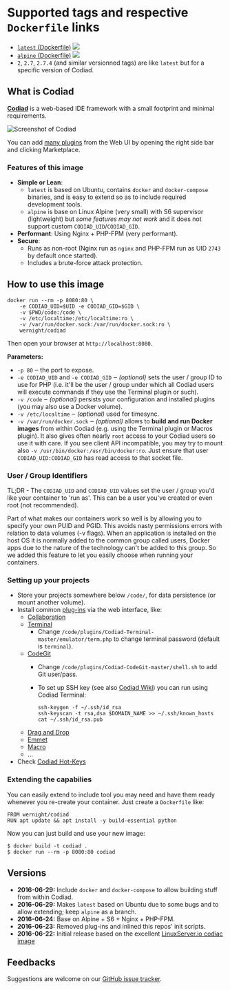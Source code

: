 # Supported tags and respective `Dockerfile` links

  * [`latest` (Dockerfile)](https://github.com/wernight/docker-codiad/blob/master/Dockerfile) [![](https://images.microbadger.com/badges/image/wernight/codiad.svg)](https://microbadger.com/images/wernight/codiad "Get your own image badge on microbadger.com")
  * [`alpine` (Dockerfile)](https://github.com/wernight/docker-codiad/blob/alpine/Dockerfile) [![](https://images.microbadger.com/badges/image/wernight/codiad:alpine.svg)](https://microbadger.com/images/wernight/codiad "Get your own image badge on microbadger.com")
  * `2`, `2.7`, `2.7.4` (and similar versionned tags) are like `latest` but for a specific version of Codiad.


## What is Codiad

[**Codiad**](http://codiad.com/) is a web-based IDE framework with a small footprint and minimal requirements.

![Screenshot of Codiad](https://github.com/wernight/docker-codiad/raw/master/docs/screenshot.png)

You can add [many plugins](http://market.codiad.com/) from the Web UI by opening the right side bar and clicking Marketplace.


### Features of this image

  * **Simple or Lean**:
      * `latest` is based on Ubuntu, contains `docker` and `docker-compose` binaries, and is easy to extend so as to include required development tools.
      * `alpine` is base on Linux Alpine (very small) with S6 supervisor (lightweight) but *some features may not work* and it does not support custom `CODIAD_UID`/`CODIAD_GID`.
  * **Performant**: Using Nginx + PHP-FPM (very performant).
  * **Secure**:
      * Runs as non-root (Nginx run as `nginx` and PHP-FPM run as UID `2743` by default once started).
      * Includes a brute-force attack protection.



## How to use this image

    docker run --rm -p 8080:80 \
        -e CODIAD_UID=$UID -e CODIAD_GID=$GID \
        -v $PWD/code:/code \
        -v /etc/localtime:/etc/localtime:ro \
        -v /var/run/docker.sock:/var/run/docker.sock:ro \
        wernight/codiad

Then open your browser at `http://localhost:8080`.

**Parameters:**

  * `-p 80` ‒ the port to expose.
  * `-e CODIAD_UID` and `-e CODIAD_GID` ‒ *(optional)* sets the user / group ID to use for PHP
    (i.e. it'll be the user / group under which all Codiad users will execute commands if they use the Terminal plugin or such).
  * `-v /code` ‒ *(optional)* persists your configuration and installed plugins (you may also use a Docker volume).
  * `-v /etc/localtime` ‒ *(optional)* used for timesync.
  * `-v /var/run/docker.sock` ‒ *(optional)* allows to **build and run Docker images** from within Codiad
    (e.g. using the Terminal plugin or Macros plugin). It also gives often nearly `root` access to your Codiad
    users so use it with care. If you see client API incompatible, you may try to mount also `-v /usr/bin/docker:/usr/bin/docker:ro`.
    Just ensure that user `CODIAD_UID:CODIAD_GID` has read access to that socket file.


### User / Group Identifiers

TL;DR - The `CODIAD_UID` and `CODIAD_UID` values set the user / group you'd like your container to 'run as'. This can be a user you've created or even root (not recommended).

Part of what makes our containers work so well is by allowing you to specify your own PUID and PGID. This avoids nasty permissions errors with relation to data volumes (-v flags). When an application is installed on the host OS it is normally added to the common group called users, Docker apps due to the nature of the technology can't be added to this group. So we added this feature to let you easily choose when running your containers.


### Setting up your projects

  * Store your projects somewhere below `/code/`, for data persistence (or mount another volume).
  * Install common [plug-ins](http://market.codiad.com/) via the web interface, like:
      * [Collaboration](https://github.com/Codiad/Codiad-Collaborative)
      * [Terminal](https://github.com/Fluidbyte/Codiad-Terminal)
          * Change `/code/plugins/Codiad-Terminal-master/emulator/term.php` to change terminal password (default is `terminal`).
      * [CodeGit](https://github.com/Andr3as/Codiad-CodeGit)
          * Change `/code/plugins/Codiad-CodeGit-master/shell.sh` to add Git user/pass.
          * To set up SSH key (see also [Codiad Wiki](https://github.com/Andr3as/Codiad-CodeGit/wiki)) you can run using Codiad Terminal:

                ssh-keygen -f ~/.ssh/id_rsa
                ssh-keyscan -t rsa,dsa $DOMAIN_NAME >> ~/.ssh/known_hosts
                cat ~/.ssh/id_rsa.pub
      * [Drag and Drop](https://github.com/Andr3as/Codiad-DragDrop)
      * [Emmet](https://github.com/Andr3as/Codiad-Emmet)
      * [Macro](https://github.com/daeks/Codiad-Macro)
      * ...
   * Check [Codiad Hot-Keys](https://github.com/Codiad/Codiad/wiki/Hot-Keys)


### Extending the capabilies

You can easily extend to include tool you may need and have them ready
whenever you re-create your container. Just create a `Dockerfile` like:

    FROM wernight/codiad
    RUN apt update && apt install -y build-essential python

Now you can just build and use your new image:

    $ docker build -t codiad .
    $ docker run --rm -p 8080:80 codiad


## Versions

  * **2016-06-29:** Include `docker` and `docker-compose` to allow building stuff from within Codiad.
  * **2016-06-29:** Makes `latest` based on Ubuntu due to some bugs and to allow extending; keep `alpine` as a branch.
  * **2016-06-24:** Base on Alpine + S6 + Nginx + PHP-FPM.
  * **2016-06-23:** Removed plug-ins and inlined this repos' init scripts.
  * **2016-06-22:** Initial release based on the excellent [LinuxServer.io codiac image](https://github.com/linuxserver/docker-codiad)


## Feedbacks

Suggestions are welcome on our [GitHub issue tracker](https://github.com/wernight/docker-codiad/issues).
